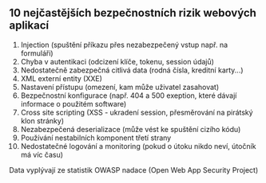 ## 10 nejčastějších bezpečnostních rizik webových aplikací

1. Injection (spuštění příkazu přes nezabezpečený vstup např. na formuláři)
2. Chyba v autentikaci (odcizení klíče, tokenu, session údajů)
3. Nedostatečně zabezpečná citlivá data (rodná čísla, kreditní karty...)
4. XML externí entity (XXE)
5. Nastavení přístupu (omezení, kam může uživatel zasahovat)
6. Bezpečnostní konfigurace (např. 404 a 500 exeption, které dávají informace o použitém software)
7. Cross site scripting (XSS - ukradení session, přesměrování na pirátský klon stránky)
8. Nezabezpečená deserializace (může vést ke spuštění cizího kódu)
9. Používání nestabilních komponent třetí strany
10. Nedostatečné logování a monitoring (pokud o útoku nikdo neví, útočník má víc času)

Data vyplývají ze statistik OWASP nadace (Open Web App Security Project)
